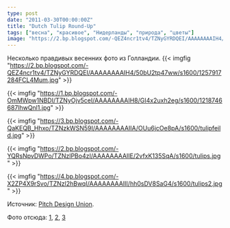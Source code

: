 ```yaml
---
type: post
date: "2011-03-30T00:00:00Z"
title: "Dutch Tulip Round-Up"
tags: ["весна", "красивое", "Нидерланды", "природа", "цветы"]
image: "https://2.bp.blogspot.com/-QEZ4ncr1tv4/TZNyGYRDQEI/AAAAAAAAIH4/50bU2tp47ww/s1600/1257917284FCL4Mum.jpg"
---
```


Несколько правдивых весенних фото из Голландии.
{{< imgfig "https://2.bp.blogspot.com/-QEZ4ncr1tv4/TZNyGYRDQEI/AAAAAAAAIH4/50bU2tp47ww/s1600/1257917284FCL4Mum.jpg" >}}

<!--more-->

{{< imgfig "https://1.bp.blogspot.com/-OmMWpw1NBDI/TZNyOjv5ceI/AAAAAAAAIH8/GI4x2uxh2eg/s1600/1218746687lhwQnl1.jpg" >}}

{{< imgfig "https://3.bp.blogspot.com/-QaKEQB_Hhxo/TZNzkWSN59I/AAAAAAAAIIA/OUu6jcOe8pA/s1600/tulipfeild.jpg" >}}

{{< imgfig "https://2.bp.blogspot.com/-YQRsNpvDWPo/TZNzlPBo4zI/AAAAAAAAIIE/2vfxK135SqA/s1600/tulips.jpg" >}}

{{< imgfig "https://4.bp.blogspot.com/-X2ZP4X9rSvo/TZNzl2hBwqI/AAAAAAAAIII/hh0sDV8SaG4/s1600/tulips2.jpg" >}}

Источник: [Pitch Design Union](http://pitchdesignunion.com/?p=4808).

Фото отсюда: [1](http://pixdaus.com/single.php?id=72051), [2](http://pixdaus.com/single.php?id=204430), [3](http://peterjsullivan.wordpress.com/2008/10/28/birds-eye-view-of-dutch-tulip-fields)
